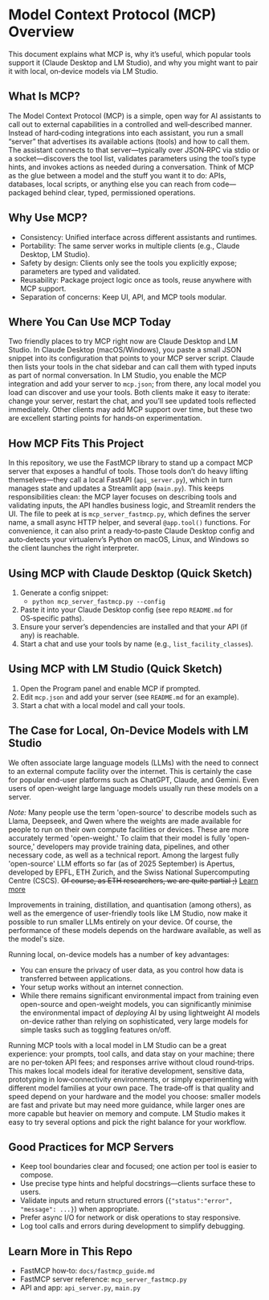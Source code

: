 # Model Context Protocol (MCP) Overview

This document explains what MCP is, why it’s useful, which popular tools support it (Claude Desktop and LM Studio), and why you might want to pair it with local, on‑device models via LM Studio.

## What Is MCP?

The Model Context Protocol (MCP) is a simple, open way for AI assistants to call out to external capabilities in a controlled and well‑described manner. Instead of hard‑coding integrations into each assistant, you run a small “server” that advertises its available actions (tools) and how to call them. The assistant connects to that server—typically over JSON‑RPC via stdio or a socket—discovers the tool list, validates parameters using the tool’s type hints, and invokes actions as needed during a conversation. Think of MCP as the glue between a model and the stuff you want it to do: APIs, databases, local scripts, or anything else you can reach from code—packaged behind clear, typed, permissioned operations.

## Why Use MCP?

- Consistency: Unified interface across different assistants and runtimes.
- Portability: The same server works in multiple clients (e.g., Claude Desktop, LM Studio).
- Safety by design: Clients only see the tools you explicitly expose; parameters are typed and validated.
- Reusability: Package project logic once as tools, reuse anywhere with MCP support.
- Separation of concerns: Keep UI, API, and MCP tools modular.

## Where You Can Use MCP Today

Two friendly places to try MCP right now are Claude Desktop and LM Studio. In Claude Desktop (macOS/Windows), you paste a small JSON snippet into its configuration that points to your MCP server script. Claude then lists your tools in the chat sidebar and can call them with typed inputs as part of normal conversation. In LM Studio, you enable the MCP integration and add your server to `mcp.json`; from there, any local model you load can discover and use your tools. Both clients make it easy to iterate: change your server, restart the chat, and you’ll see updated tools reflected immediately. Other clients may add MCP support over time, but these two are excellent starting points for hands‑on experimentation.

## How MCP Fits This Project

In this repository, we use the FastMCP library to stand up a compact MCP server that exposes a handful of tools. Those tools don’t do heavy lifting themselves—they call a local FastAPI (`api_server.py`), which in turn manages state and updates a Streamlit app (`main.py`). This keeps responsibilities clean: the MCP layer focuses on describing tools and validating inputs, the API handles business logic, and Streamlit renders the UI. The file to peek at is `mcp_server_fastmcp.py`, which defines the server name, a small async HTTP helper, and several `@app.tool()` functions. For convenience, it can also print a ready‑to‑paste Claude Desktop config and auto‑detects your virtualenv’s Python on macOS, Linux, and Windows so the client launches the right interpreter.

## Using MCP with Claude Desktop (Quick Sketch)

1) Generate a config snippet:
   - `python mcp_server_fastmcp.py --config`
2) Paste it into your Claude Desktop config (see repo `README.md` for OS‑specific paths).
3) Ensure your server’s dependencies are installed and that your API (if any) is reachable.
4) Start a chat and use your tools by name (e.g., `list_facility_classes`).

## Using MCP with LM Studio (Quick Sketch)

1) Open the Program panel and enable MCP if prompted.
2) Edit `mcp.json` and add your server (see `README.md` for an example).
3) Start a chat with a local model and call your tools.

## The Case for Local, On‑Device Models with LM Studio

We often associate large language models (LLMs) with the need to connect to an external compute facility over the internet. This is certainly the case for popular end-user platforms such as ChatGPT, Claude, and Gemini. Even users of open-weight large language models usually run these models on a server.

*Note:* Many people use the term 'open-source' to describe models such as Llama, Deepseek, and Qwen where the weights are made available for people to run on their own compute facilities or devices. These are more accurately termed 'open-weight.' To claim that their model is fully 'open-source,' developers may provide training data, pipelines, and other necessary code, as well as a technical report. Among the largest fully 'open-source' LLM efforts so far (as of 2025 September) is Apertus, developed by EPFL, ETH Zurich, and the Swiss National Supercomputing Centre (CSCS). ~~Of course, as ETH researchers, we are quite partial ;)~~ [Learn more](https://www.swiss-ai.org/apertus)

Improvements in training, distillation, and quantisation (among others), as well as the emergence of user-friendly tools like LM Studio, now make it possible to run smaller LLMs entirely on your device. Of course, the performance of these models depends on the hardware available, as well as the model's size.

Running local, on-device models has a number of key advantages:
- You can ensure the privacy of user data, as you control how data is transferred between applications.
- Your setup works without an internet connection.
- While there remains significant environmental impact from training even open-source and open-weight models, you can significantly minimise the environmental impact of *deploying* AI by using lightweight AI models on-device rather than relying on sophisticated, very large models for simple tasks such as toggling features on/off.

Running MCP tools with a local model in LM Studio can be a great experience: your prompts, tool calls, and data stay on your machine; there are no per‑token API fees; and responses arrive without cloud round‑trips. This makes local models ideal for iterative development, sensitive data, prototyping in low‑connectivity environments, or simply experimenting with different model families at your own pace. The trade‑off is that quality and speed depend on your hardware and the model you choose: smaller models are fast and private but may need more guidance, while larger ones are more capable but heavier on memory and compute. LM Studio makes it easy to try several options and pick the right balance for your workflow.

## Good Practices for MCP Servers

- Keep tool boundaries clear and focused; one action per tool is easier to compose.
- Use precise type hints and helpful docstrings—clients surface these to users.
- Validate inputs and return structured errors (`{"status":"error", "message": ...}`) when appropriate.
- Prefer async I/O for network or disk operations to stay responsive.
- Log tool calls and errors during development to simplify debugging.

## Learn More in This Repo

- FastMCP how‑to: `docs/fastmcp_guide.md`
- FastMCP server reference: `mcp_server_fastmcp.py`
- API and app: `api_server.py`, `main.py`
